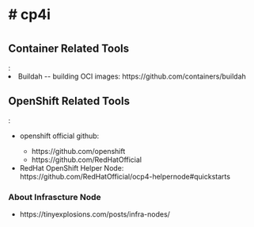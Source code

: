 <h1># cp4i<h1>
<h2>Container Related Tools</h2>:
  <li>Buildah -- building OCI images: https://github.com/containers/buildah</li>

<h2>OpenShift Related Tools</h2>:
  <ul>
    <li>openshift official github:</li>
    <ul>
      <li>https://github.com/openshift</li>
      <li>https://github.com/RedHatOfficial</li>
    </ul>
    <li>RedHat OpenShift Helper Node: https://github.com/RedHatOfficial/ocp4-helpernode#quickstarts</li>
  </ul>
  <h3> About Infrascture Node </h3>
  <ul>
    <li>https://tinyexplosions.com/posts/infra-nodes/
  </ul>

